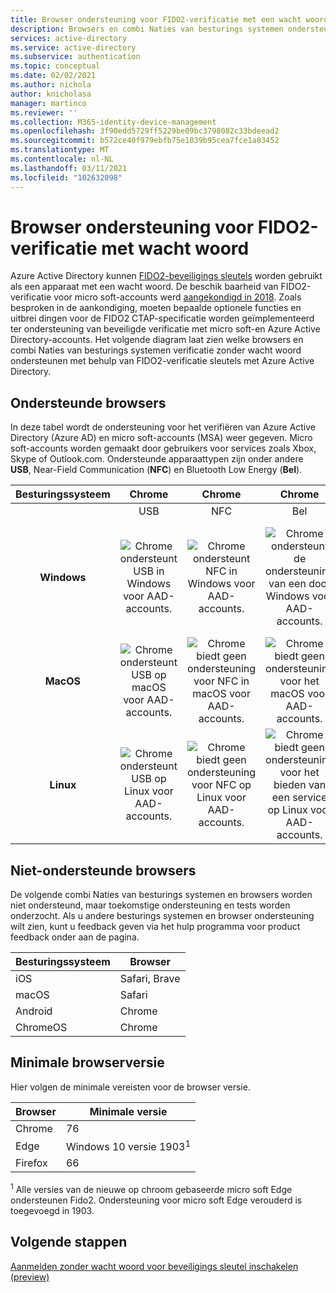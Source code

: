 ```yaml
---
title: Browser ondersteuning voor FIDO2-verificatie met een wacht woord | Azure Active Directory
description: Browsers en combi Naties van besturings systemen ondersteunen FIDO2-verificatie met een wacht woord voor apps met Azure Active Directory
services: active-directory
ms.service: active-directory
ms.subservice: authentication
ms.topic: conceptual
ms.date: 02/02/2021
ms.author: nichola
author: knicholasa
manager: martinco
ms.reviewer: ''
ms.collection: M365-identity-device-management
ms.openlocfilehash: 3f90edd5729ff5229be09bc3798082c33bdeead2
ms.sourcegitcommit: b572ce40f979ebfb75e1039b95cea7fce1a83452
ms.translationtype: MT
ms.contentlocale: nl-NL
ms.lasthandoff: 03/11/2021
ms.locfileid: "102632098"
---
```

# <a name="browser-support-of-fido2-passwordless-authentication"></a>Browser ondersteuning voor FIDO2-verificatie met wacht woord

Azure Active Directory kunnen [FIDO2-beveiligings sleutels](./concept-authentication-passwordless.md#fido2-security-keys) worden gebruikt als een apparaat met een wacht woord. De beschik baarheid van FIDO2-verificatie voor micro soft-accounts werd [aangekondigd in 2018](https://techcommunity.microsoft.com/t5/identity-standards-blog/all-about-fido2-ctap2-and-webauthn/ba-p/288910). Zoals besproken in de aankondiging, moeten bepaalde optionele functies en uitbrei dingen voor de FIDO2 CTAP-specificatie worden geïmplementeerd ter ondersteuning van beveiligde verificatie met micro soft-en Azure Active Directory-accounts. Het volgende diagram laat zien welke browsers en combi Naties van besturings systemen verificatie zonder wacht woord ondersteunen met behulp van FIDO2-verificatie sleutels met Azure Active Directory.

## <a name="supported-browsers"></a>Ondersteunde browsers

In deze tabel wordt de ondersteuning voor het verifiëren van Azure Active Directory (Azure AD) en micro soft-accounts (MSA) weer gegeven. Micro soft-accounts worden gemaakt door gebruikers voor services zoals Xbox, Skype of Outlook.com. Ondersteunde apparaattypen zijn onder andere **USB**, Near-Field Communication (**NFC**) en Bluetooth Low Energy (**Bel**).

| Besturingssysteem | Chrome | Chrome  | Chrome | Edge | Edge | Edge | Firefox | Firefox | Firefox |
|:---:|:---:|:---:|:---:|:---:|:---:|:---:|:---:|:---:|:---:|
| | USB | NFC | Bel | USB | NFC | Bel | USB | NFC | Bel |
| **Windows**  | ![Chrome ondersteunt USB in Windows voor AAD-accounts.][y] | ![Chrome ondersteunt NFC in Windows voor AAD-accounts.][y] | ![Chrome ondersteunt de ondersteuning van een door Windows voor AAD-accounts.][y] | ![Edge ondersteunt USB in Windows voor AAD-accounts.][y] | ![Edge ondersteunt NFC in Windows voor AAD-accounts.][y] | ![Edge ondersteunt de ondersteuning voor een micro soft-account voor AAD-accounts.][y] | ![Firefox ondersteunt USB in Windows voor AAD-accounts.][y] | ![Firefox ondersteunt NFC in Windows voor AAD-accounts.][y] | ![Firefox ondersteunt de ondersteuning van een bel op Windows voor AAD-accounts.][y] |
| **MacOS**  | ![Chrome ondersteunt USB op macOS voor AAD-accounts.][y] | ![Chrome biedt geen ondersteuning voor NFC in macOS voor AAD-accounts.][n] | ![Chrome biedt geen ondersteuning voor het macOS voor AAD-accounts.][n] | ![Edge ondersteunt USB op macOS voor AAD-accounts.][y] | ![Edge biedt geen ondersteuning voor NFC in macOS voor AAD-accounts.][n] | ![Edge biedt geen ondersteuning voor een service voor AAD-accounts.][n] | ![Firefox biedt geen ondersteuning voor USB op macOS voor AAD-accounts.][n] | ![Firefox biedt geen ondersteuning voor NFC in macOS voor AAD-accounts.][n] | ![Firefox ondersteunt geen ondersteuning voor de AAD-accounts van een macOS.][n] |
| **Linux**  | ![Chrome ondersteunt USB op Linux voor AAD-accounts.][y] | ![Chrome biedt geen ondersteuning voor NFC op Linux voor AAD-accounts.][n] | ![Chrome biedt geen ondersteuning voor het bieden van een service op Linux voor AAD-accounts.][n] | ![Edge biedt geen ondersteuning voor USB op Linux voor AAD-accounts.][n] | ![Edge biedt geen ondersteuning voor NFC op Linux voor AAD-accounts.][n] | ![Edge biedt geen ondersteuning voor een bel op Linux voor AAD-accounts.][n] | ![Firefox biedt geen ondersteuning voor USB op Linux voor AAD-accounts.][n] | ![Firefox biedt geen ondersteuning voor NFC op Linux voor AAD-accounts.][n] | ![Firefox biedt geen ondersteuning voor het bieden van een service op Linux voor AAD-accounts.][n] |



## <a name="unsupported-browsers"></a>Niet-ondersteunde browsers

De volgende combi Naties van besturings systemen en browsers worden niet ondersteund, maar toekomstige ondersteuning en tests worden onderzocht. Als u andere besturings systemen en browser ondersteuning wilt zien, kunt u feedback geven via het hulp programma voor product feedback onder aan de pagina.

| Besturingssysteem | Browser |
| ---- | ---- |
| iOS | Safari, Brave |
| macOS | Safari |
| Android | Chrome |
| ChromeOS | Chrome |

## <a name="minimum-browser-version"></a>Minimale browserversie

Hier volgen de minimale vereisten voor de browser versie. 

| Browser | Minimale versie |
| ---- | ---- |
| Chrome | 76 |
| Edge | Windows 10 versie 1903<sup>1</sup> |
| Firefox | 66 |

<sup>1</sup> Alle versies van de nieuwe op chroom gebaseerde micro soft Edge ondersteunen Fido2. Ondersteuning voor micro soft Edge verouderd is toegevoegd in 1903.

## <a name="next-steps"></a>Volgende stappen
[Aanmelden zonder wacht woord voor beveiligings sleutel inschakelen (preview)](./howto-authentication-passwordless-security-key.md)

<!--Image references-->
[y]: ./media/fido2-compatibility/yes.png
[n]: ./media/fido2-compatibility/no.png
